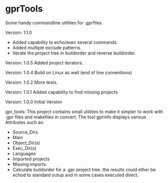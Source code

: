 gprTools
========
Some handy commandline utilities for .gprfiles.

Version: 1.1.0
- Added capability to echo/exec several commands.
- Added multiple exclude patterns.
- Iterate the project tree in buildorder and reverse buildorder.

Version: 1.0.5
Added project iterators.

Version: 1.0.4
Build on Linux as well (end of line conventions)

Version: 1.0.2
More tests.

Version: 1.0.1
Added capability to find missing projects

Version: 1.0.0
Initial Version

gpr_tools:
This project contains small utilities to make it simpler to work with
.gpr files and makefiles in concert.
The tool gprinfo displays various Attributes such as:
 - Source_Dirs
 - Main
 - Object_Dir(s)
 - Exec_Dir(s)
 - Languages
 - Imported projects
 - Missing imports.
 - Calculate buildorder for a .gpr project tree.
 the results could ether be echod to standard outup and in
 some cases executed direct.

